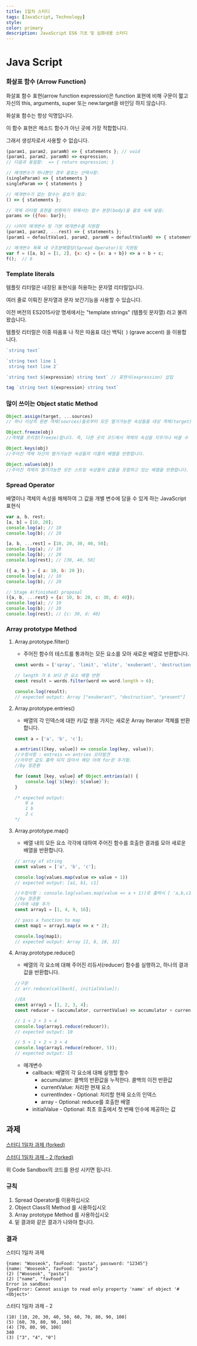 ```yaml
---
title: 1일차 스터디
tags: [JavaScript, Technology]
style:
color: primary
description: JavaScript ES6 기초 및 심화내용 스터디
---
```


# Java Script

### 화살표 함수 (Arrow Function)

화살표 함수 표현(arrow function expression)은 function 표현에 비해 구문이 짧고 자신의 this, arguments, super 또는 new.target을 바인딩 하지 않습니다.

화살표 함수는 항상 익명입니다.

이 함수 표현은 메소드 함수가 아닌 곳에 가장 적합합니다.

그래서 생성자로서 사용할 수 없습니다.

```js
(param1, param2, paramN) => { statements }; // void
(param1, param2, paramN) => expression;
// 다음과 동일함:  => { return expression; }

// 매개변수가 하나뿐인 경우 괄호는 선택사항:
(singleParam) => { statements }
singleParam => { statements }

// 매개변수가 없는 함수는 괄호가 필요:
() => { statements };

// 객체 리터럴 표현을 반환하기 위해서는 함수 본문(body)을 괄호 속에 넣음:
params => ({foo: bar});

// 나머지 매개변수 및 기본 매개변수를 지원함
(param1, param2, ...rest) => { statements };
(param1 = defaultValue1, param2, paramN = defaultValueN) => { statements };

// 매개변수 목록 내 구조분해할당(Spread Operator)도 지원됨
var f = ([a, b] = [1, 2], {x: c} = {x: a + b}) => a + b + c;
f();  // 6
```

### Template literals

템플릿 리터럴은 내장된 표현식을 허용하는 문자열 리터럴입니다.

여러 줄로 이뤄진 문자열과 문자 보간기능을 사용할 수 있습니다.

이전 버전의 ES2015사양 명세에서는 "template strings" (템플릿 문자열) 라고 불려 왔습니다.

템플릿 리터럴은 이중 따옴표 나 작은 따옴표 대신 백틱(` `) (grave accent) 을 이용합니다.

```jsx
`string text`

`string text line 1
 string text line 2`

`string text ${expression} string text` // 표현식(expression) 삽입

tag `string text ${expression} string text`
```

### 많이 쓰이는 Object static Method

```jsx
Object.assign(target, ...sources)
// 하나 이상의 원본 객체(sources)들로부터 모든 열거가능한 속성들을 대상 객체(target)로 복사합니다.

Object.freeze(obj)
//객체를 프리징(freeze)합니다. 즉, 다른 곳의 코드에서 객체의 속성을 지우거나 바꿀 수 없습니다.

Object.keys(obj)
//주어진 객체 자신의 열거가능한 속성들의 이름의 배열을 반환합니다.

Object.values(obj)
//주어진 객체의 열거가능한 모든 스트링 속성들의 값들을 포함하고 있는 배열을 반환합니다.
```

### Spread Operator

배열이나 객체의 속성을 해체하여 그 값을 개별 변수에 담을 수 있게 하는 JavaScript 표현식

```jsx
var a, b, rest;
[a, b] = [10, 20];
console.log(a); // 10
console.log(b); // 20

[a, b, ...rest] = [10, 20, 30, 40, 50];
console.log(a); // 10
console.log(b); // 20
console.log(rest); // [30, 40, 50]

({ a, b } = { a: 10, b: 20 });
console.log(a); // 10
console.log(b); // 20

// Stage 4(finished) proposal
({a, b, ...rest} = {a: 10, b: 20, c: 30, d: 40});
console.log(a); // 10
console.log(b); // 20
console.log(rest); // {c: 30, d: 40}
```

### Array prototype Method

1. Array.prototype.filter()
    - 주어진 함수의 테스트를 통과하는 모든 요소를 모아 새로운 배열로 반환합니다.

    ```jsx
    const words = ['spray', 'limit', 'elite', 'exuberant', 'destruction', 'present'];

    // length 가 6 보다 큰 요소 배열 반환
    const result = words.filter(word => word.length > 6);

    console.log(result);
    // expected output: Array ["exuberant", "destruction", "present"]
    ```

2. Array.prototype.entries()
    - 배열의 각 인덱스에 대한 키/값 쌍을 가지는 새로운 Array Iterator 객체를 반환합니다.

    ```jsx
    const a = ['a', 'b', 'c'];

    a.entries(([key, value]) => console.log(key, value));
    //수정사항 : entreis => entries 오타발견
    //아무런 값도 출력 되지 않아서 해당 아래 for문 추가함.
    //by 장준환

    for (const [key, value] of Object.entries(a)) {
        console.log(`${key}: ${value}`);
    }

    /* expected output:
    	0 a
    	1 b
    	2 c
    */
    ```

3. Array.prototype.map()
    - 배열 내의 모든 요소 각각에 대하여 주어진 함수를 호출한 결과를 모아 새로운 배열을 반환합니다.

    ```jsx
    // array of string
    const values = ['a', 'b', 'c'];

    console.log(values.map(value => value + 1)) 
    // expected output: [a1, b1, c1]

    //수정사항 : console.log(values.map(value => a + 1))로 출력시 [ 'a,b,c1', 'a,b,c1', 'a,b,c1' ] 로 출력
    //by 장준환 
    //아래 내용 추가
    const array1 = [1, 4, 9, 16];

    // pass a function to map
    const map1 = array1.map(x => x * 2);

    console.log(map1);
    // expected output: Array [2, 8, 18, 32]

    ```

4. Array.prototype.reduce()
    - 배열의 각 요소에 대해 주어진 리듀서(reducer) 함수를 실행하고, 하나의 결과값을 반환합니다.

    ```jsx
    //구문
    // arr.reduce(callback[, initialValue]);

    //EX
    const array1 = [1, 2, 3, 4];
    const reducer = (accumulator, currentValue) => accumulator + currentValue;

    // 1 + 2 + 3 + 4
    console.log(array1.reduce(reducer));
    // expected output: 10

    // 5 + 1 + 2 + 3 + 4
    console.log(array1.reduce(reducer, 5));
    // expected output: 15
    ```

    - 매개변수
        - callback: 배열의 각 요소에 대해 실행할 함수
            - accumulator: 콜백의 반환값을 누적한다. 콜백의 이전 반환값
            - currentValue: 처리한 현재 요소
            - currentIndex - Optional: 처리할 현재 요소의 인덱스
            - array - Optional: reduce를 호출한 배열
        - initialValue - Optional: 최초 호출에서 첫 번째 인수에 제공하는 값

## 과제

[스터디 1일차 과제 (forked)](https://codesandbox.io/s/seuteodi-1ilca-gwaje-forked-fvl5p)

[스터디 1일차 과제 - 2 (forked)](https://codesandbox.io/s/seuteodi-1ilca-gwaje-2-forked-zykv8?file=/src/index.js)

위 Code Sandbox의 코드를 완성 시키면 됩니다.

### 규칙

1. Spread Operator를 이용하십시오
2. Object Class의 Method 를 시용하십시오
3. Array prototype Method 를 사용하십시오
4. 밑 결과와 같은 결과가 나와야 합니다.

### 결과

스터디 1일차 과제

```text
{name: "Wooseok", favFood: "pasta", password: "12345"}
{name: "Wooseok", favFood: "pasta"}
(2) ["Wooseok", "pasta"]
(2) ["name", "favFood"]
Error in sandbox: 
TypeError: Cannot assign to read only property 'name' of object '#<Object>'
```

스터디 1일차 과제 - 2

```text
(10) [10, 20, 30, 40, 50, 60, 70, 80, 90, 100]
(5) [60, 70, 80, 90, 100]
(4) [70, 80, 90, 100]
340
(3) ["3", "4", "0"]
```
